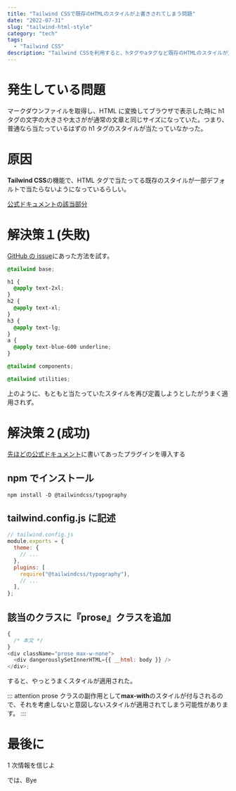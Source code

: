 ```yaml
---
title: "Tailwind CSSで既存のHTMLのスタイルが上書きされてしまう問題"
date: "2022-07-31"
slug: "tailwind-html-style"
category: "tech"
tags:
  - "Tailwind CSS"
description: "Tailwind CSSを利用すると、hタグやaタグなど既存のHTMLのスタイルが意図せず上書きされてしまうことがあったので解決法を記事にしました。"
---
```


# 発生している問題

マークダウンファイルを取得し、HTML に変換してブラウザで表示した時に h1 タグの文字の大きさや太さがが通常の文章と同じサイズになっていた。つまり、普通なら当たっているはずの h1 タグのスタイルが当たっていなかった。

# 原因

**Tailwind CSS**の機能で、HTML タグで当たってる既存のスタイルが一部デフォルトで当たらないようになっているらしい。

[公式ドキュメントの該当部分](https://tailwindcss.com/docs/preflight#headings-are-unstyled)

# 解決策１(失敗)

[GitHub の issue](https://github.com/tailwindlabs/tailwindcss/issues/1460)にあった方法を試す。

```css
@tailwind base;

h1 {
  @apply text-2xl;
}
h2 {
  @apply text-xl;
}
h3 {
  @apply text-lg;
}
a {
  @apply text-blue-600 underline;
}

@tailwind components;

@tailwind utilities;
```

上のように、もともと当たっていたスタイルを再び定義しようとしたがうまく適用されず。

# 解決策２(成功)

[先ほどの公式ドキュメント](https://tailwindcss.com/docs/typography-plugin)に書いてあったプラグインを導入する

## npm でインストール

```
npm install -D @tailwindcss/typography
```

## tailwind.config.js に記述

```javascript
// tailwind.config.js
module.exports = {
  theme: {
    // ...
  },
  plugins: [
    require("@tailwindcss/typography"),
    // ...
  ],
};
```

## 該当のクラスに『prose』クラスを追加

```javascript
{
  /* 本文 */
}
<div className="prose max-w-none">
  <div dangerouslySetInnerHTML={{ __html: body }} />
</div>;
```

すると、やっとうまくスタイルが適用された。

::: attention
prose クラスの副作用として**max-with**のスタイルが付与されるので、それを考慮しないと意図しないスタイルが適用されてしまう可能性があります。
:::

# 最後に

1 次情報を信じよ

では、Bye
